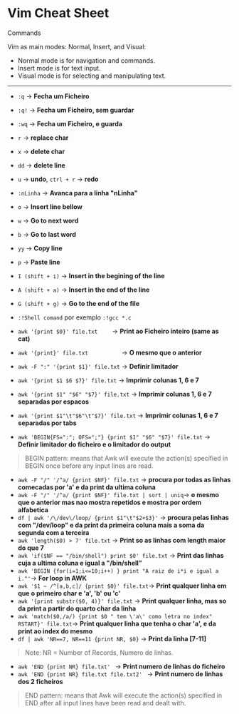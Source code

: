 # Vim Cheat Sheet
 
Commands 

Vim as main modes: Normal, Insert, and Visual:

- Normal mode is for navigation and commands.
- Insert mode is for text input.
- Visual mode is for selecting and manipulating text.

------------

- `:q` -> **Fecha um Ficheiro**
- `:q!` -> **Fecha um Ficheiro, sem guardar**
- `:wq` -> **Fecha um Ficheiro, e guarda**

- `r` -> **replace char**
- `x` -> **delete char**
- `dd` -> **delete line**
- `u` -> **undo**, `ctrl + r` -> **redo**

- `:nLinha` -> **Avanca para a linha "nLinha"**
- `o` -> **Insert line bellow**
- `w` -> **Go to next word**
- `b` -> **Go to last word**
- `yy` -> **Copy line**
- `p` -> **Paste line**
- `I (shift + i)` -> **Insert in the begining of the line**
- `A (shift + a)` -> **Insert in the end of the line**
- `G (shift + g)` -> **Go to the end of the file**

- `:!Shell comand` por exemplo `:!gcc *.c` 





- `awk '{print $0}' file.txt    `  -> **Print ao Ficheiro inteiro (same as cat)**
- `awk '{print}' file.txt          `  -> **O mesmo que o anterior**
- `awk -F ":" '{print $1}' file.txt`  -> **Definir limitador**
- `awk '{print $1 $6 $7}' file.txt`        -> **Imprimir colunas 1, 6 e 7**
- `awk '{print $1" "$6" "$7}' file.txt`    -> **Imprimir colunas 1, 6 e 7 separadas por espacos**
- `awk '{print $1"\t"$6"\t"$7}' file.txt`  -> **Imprimir colunas 1, 6 e 7 separadas por tabs**
- `awk 'BEGIN{FS=":"; OFS=";"} {print $1" "$6" "$7}' file.txt`  -> **Definir limitador do ficheiro e o limitador do output**
> BEGIN pattern: means that Awk will execute the action(s) specified in BEGIN once before any input lines are read.
- `awk -F "/" '/^a/ {print $NF}' file.txt`              -> **procura por todas as linhas comecadas por 'a' e da print da ultima coluna** 
- `awk -F "/" '/^a/ {print $NF}' file.txt | sort | uniq`-> **o mesmo que o anterior mas nao mostra repetidos e mostra por ordem alfabetica**
- `df | awk '/\/dev\/loop/ {print $1"\t"$2+$3}'`        -> **procura pelas linhas com "/dev/loop" e da print da primeira coluna mais a soma da segunda com a terceira**
- `awk 'length($0) > 7' file.txt`                       -> **Print so as linhas com length maior do que 7**
- `awk 'if($NF == "/bin/shell") print $0' file.txt`     -> **Print das linhas cuja a ultima coluna e igual a "/bin/shell"**
- `awk 'BEGIN {for(i=1;i<=10;i++) } print "A raiz de i*i e igual a i."'`-> **For loop in AWK**
- `awk '$1 ~ /^[a,b,c]/ {print $0}' file.txt`-> **Print qualquer linha em que o primeiro char e 'a', 'b' ou 'c'**
- `awk '{print substr($0, 4)}' file.txt`     -> **Print qualquer linha, mas so da print a partir do quarto char da linha**
- `awk 'match($0,/a/) {print $0 " tem \'a\' como letra no index" RSTART}' file.txt`-> **Print qualquer linha que tenha o char 'a', e da print ao index do mesmo**
- `df | awk 'NR==7, NR==11 {print NR, $0}` -> **Print da linha [7-11]**
> Note: NR = Number of Records, Numero de linhas.
- `awk 'END {print NR} file.txt' `           -> **Print numero de linhas do ficheiro**
- `awk 'END {print NR} file.txt file.txt2' ` -> **Print numero de linhas dos 2 ficheiros**
> END pattern: means that Awk will execute the action(s) specified in END after all input lines have been read and dealt with.
